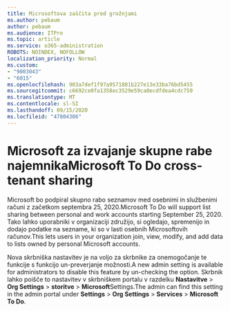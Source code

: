 ```yaml
---
title: Microsoftova zaščita pred grožnjami
ms.author: pebaum
author: pebaum
ms.audience: ITPro
ms.topic: article
ms.service: o365-administration
ROBOTS: NOINDEX, NOFOLLOW
localization_priority: Normal
ms.custom:
- "9003043"
- "6015"
ms.openlocfilehash: 903a7def1f97a9571881b227e13e33ba76bd5455
ms.sourcegitcommit: c6692ce0fa1358ec3529e59ca0ecdfdea4cdc759
ms.translationtype: MT
ms.contentlocale: sl-SI
ms.lasthandoff: 09/15/2020
ms.locfileid: "47804306"
---
```

# <a name="microsoft-to-do-cross-tenant-sharing"></a><span data-ttu-id="33628-102">Microsoft za izvajanje skupne rabe najemnika</span><span class="sxs-lookup"><span data-stu-id="33628-102">Microsoft To Do cross-tenant sharing</span></span>

<span data-ttu-id="33628-103">Microsoft bo podpiral skupno rabo seznamov med osebnimi in službenimi računi z začetkom septembra 25, 2020.</span><span class="sxs-lookup"><span data-stu-id="33628-103">Microsoft To Do will support list sharing between personal and work accounts starting September 25, 2020.</span></span> <span data-ttu-id="33628-104">Tako lahko uporabniki v organizaciji združijo, si ogledajo, spremenijo in dodajo podatke na sezname, ki so v lasti osebnih Microsoftovih računov.</span><span class="sxs-lookup"><span data-stu-id="33628-104">This lets users in your organization join, view, modify, and add data to lists owned by personal Microsoft accounts.</span></span>

<span data-ttu-id="33628-105">Nova skrbniška nastavitev je na voljo za skrbnike za onemogočanje te funkcije s funkcijo un-preverjanje možnosti.</span><span class="sxs-lookup"><span data-stu-id="33628-105">A new admin setting is available for administrators to disable this feature by un-checking the option.</span></span>
<span data-ttu-id="33628-106">Skrbnik lahko poišče to nastavitev v skrbniškem portalu v razdelku **Nastavitve**  >  **Org Settings**  >  **storitve**  >  **Microsoft**Settings.</span><span class="sxs-lookup"><span data-stu-id="33628-106">The admin can find this setting in the admin portal under **Settings** > **Org Settings** > **Services** > **Microsoft To Do**.</span></span>
